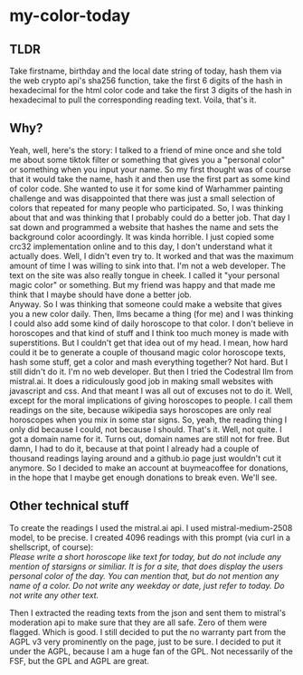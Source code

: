 # my-color-today
## TLDR
Take firstname, birthday and the local date string of today, hash them via the web crypto api's sha256 function, take the first 6 digits of the hash in hexadecimal for the html color code and take the first 3 digits of the hash in hexadecimal to pull the corresponding reading text. Voila, that's it.

## Why?
Yeah, well, here's the story: I talked to a friend of mine once and she told me about some tiktok filter or something that gives you a "personal color" or something when you input your name. So my first thought was of course that it would take the name, hash it and then use the first part as some kind of color code. She wanted to use it for some kind of Warhammer painting challenge and was disappointed that there was just a small selection of colors that repeated for many people who participated. So, I was thinking about that and was thinking that I probably could do a better job. That day I sat down and programmed a website that hashes the name and sets the background color acoordingly. It was kinda horrible. I just copied some crc32 implementation online and to this day, I don't understand what it actually does. Well, I didn't even try to. It worked and that was the maximum amount of time I was willing to sink into that. I'm not a web developer. The text on the site was also really tongue in cheek. I called it "your personal magic color" or something. But my friend was happy and that made me think that I maybe should have done a better job.  
Anyway. So I was thinking that someone could make a website that gives you a new color daily. Then, llms became a thing (for me) and I was thinking I could also add some kind of daily horoscope to that color. I don't believe in horoscopes and that kind of stuff and I think too much money is made with superstitions. But I couldn't get that idea out of my head. I mean, how hard could it be to generate a couple of thousand magic color horoscope texts, hash some stuff, get a color and mash everything together? Not hard. But I still didn't do it. I'm no web developer. But then I tried the Codestral llm from mistral.ai. It does a ridiculously good job in making small websites with javascript and css. And that meant I was all out of excuses not to do it. Well, except for the moral implications of giving horoscopes to people. I call them readings on the site, because wikipedia says horoscopes are only real horoscopes when you mix in some star signs. So, yeah, the reading thing I only did because I could, not because I should. That's it. Well, not quite. I got a domain name for it. Turns out, domain names are still not for free. But damn, I had to do it, because at that point I already had a couple of thousand readings laying around and a github.io page just wouldn't cut it anymore. So I decided to make an account at buymeacoffee for donations, in the hope that I maybe get enough donations to break even. We'll see.

## Other technical stuff
To create the readings I used the mistral.ai api. I used mistral-medium-2508 model, to be precise. I created 4096 readings with this prompt (via curl in a shellscript, of course):  
*Please write a short horoscope like text for today, but do not include any mention of starsigns or similiar. It is for a site, that does display the users personal color of the day. You can mention that, but do not mention any name of a color. Do not write any weekday or date, just refer to today. Do not write any other text.*

Then I extracted the reading texts from the json and sent them to mistral's moderation api to make sure that they are all safe. Zero of them were flagged. Which is good. I still decided to put the no warranty part from the AGPL v3 very prominently on the page, just to be sure. I decided to put it under the AGPL, because I am a huge fan of the GPL. Not necessarily of the FSF, but the GPL and AGPL are great.